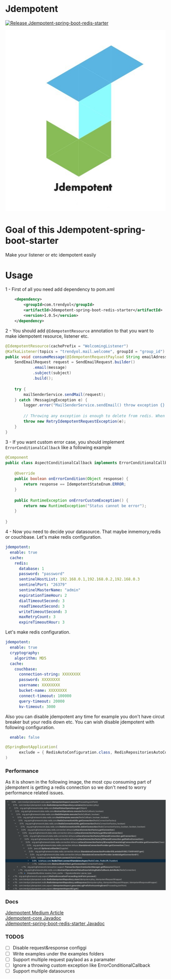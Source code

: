 # Jdempotent

[![Release Jdempotent-spring-boot-redis-starter](https://github.com/Trendyol/Jdempotent/actions/workflows/jdempotent-spring-boot-redis-starter.yml/badge.svg)](https://github.com/Trendyol/Jdempotent/actions/workflows/jdempotent-spring-boot-redis-starter.yml)

<p align="center">
  <img src="examples/logo.jpg">
</p>

# Goal of this Jdempotent-spring-boot-starter

Make your listener or etc idempotent easily

# Usage

1 - First of all you need add dependency to pom.xml

```xml
    <dependency>
        <groupId>com.trendyol</groupId>
        <artifactId>Jdempotent-spring-boot-redis-starter</artifactId>
        <version>1.0.5</version>
    </dependency>
```

2 - You should add `@IdempotentResource` annotation to that you want to make idempotent resource, listener etc.

```java
@IdempotentResource(cachePrefix = "WelcomingListener")
@KafkaListener(topics = "trendyol.mail.welcome", groupId = "group_id")
public void consumeMessage(@IdempotentRequestPayload String emailAdress) {
    SendEmailRequest request = SendEmailRequest.builder()
            .email(message)
            .subject(subject)
            .build();

    try {
        mailSenderService.sendMail(request);
    } catch (MessagingException e) {
        logger.error("MailSenderService.sendEmail() throw exception {} event: {} ", e, emailAdress);

        // Throwing any exception is enough to delete from redis. When successful, it will not be deleted from redis and will be idempotent.
        throw new RetryIdempotentRequestException(e);
    }
}
```
3 - If you want custom error case, you should implement `ErrorConditionalCallback` like a following example

```java
@Component
public class AspectConditionalCallback implements ErrorConditionalCallback {

    @Override
    public boolean onErrorCondition(Object response) {
        return response == IdempotentStateEnum.ERROR;
    }
    
    public RuntimeException onErrorCustomException() {
        return new RuntimeException("Status cannot be error");
    }

}
```

4 - Now you need to decide your datasource. That maybe inmemory,redis or couchbase.
Let's make redis configuration.

```yaml
jdempotent:
  enable: true
  cache:
    redis:
      database: 1
      password: "password"
      sentinelHostList: 192.168.0.1,192.168.0.2,192.168.0.3
      sentinelPort: "26379"
      sentinelMasterName: "admin"
      expirationTimeHour: 2
      dialTimeoutSecond: 3
      readTimeoutSecond: 3
      writeTimeoutSecond: 3
      maxRetryCount: 3
      expireTimeoutHour: 3
```

Let's make redis configuration.
```yaml
jdempotent:
  enable: true
  cryptography:
    algorithm: MD5
  cache:
    couchbase:
      connection-string: XXXXXXXX
      password: XXXXXXXX
      username: XXXXXXXX
      bucket-name: XXXXXXXX
      connect-timeout: 100000
      query-timeout: 20000
      kv-timeout: 3000
```
Also you can disable jdempotent any time for example you don't have circut breaker but your redis down etc.
You can wish disable jdempotent with following configuration.

```yaml
  enable: false
```

```java
@SpringBootApplication(
      exclude = { RedisAutoConfiguration.class, RedisRepositoriesAutoConfiguration.class }
)
```

### Performance

As it is shown in the following image, the most cpu consuming part of jdempotent is getting a redis connection so we don't need to worry performance related issues.

<p align="center">
  <img src="examples/cpu-profiling.png">
</p>

### Docs
[Jdempotent Medium Article](https://medium.com/trendyol-tech/an-idempotency-library-jdempotent-5cd2cd0b76ff) <br/>
[Jdempotent-core Javadoc](https://memojja.github.io/jdempotent-core/index.html) <br/>
[Jdempotent-spring-boot-redis-starter Javadoc](https://memojja.github.io/jdempotent-spring-boot-redis-starter/index.html)

### TODOS
- [ ] Disable request&response configgi
- [ ] Write examples under the examples folders
- [ ] Support multiple request paylaod as a paramater
- [ ] Ignore a throwing custom exception like ErrorConditionalCallback
- [ ] Support multiple datasources
